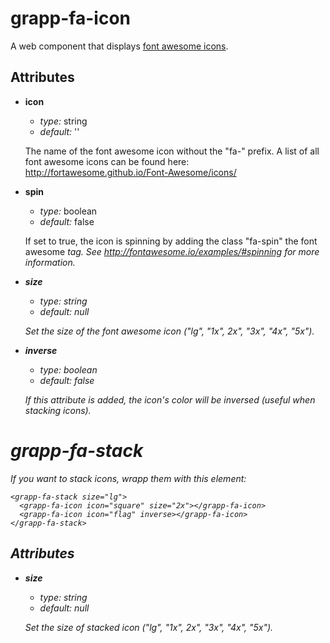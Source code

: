 grapp-fa-icon
=============

A web component that displays [font awesome icons](http://fontawesome.io/).

Attributes
----------

  * **icon**

    - *type:* string
    - *default:* ''

    The name of the font awesome icon without the "fa-" prefix.
    A list of all font awesome icons can be found here: http://fortawesome.github.io/Font-Awesome/icons/

  * **spin**

    - *type:* boolean
    - *default:* false

    If set to true, the icon is spinning by adding the class "fa-spin" the font awesome <i> tag.
    See http://fontawesome.io/examples/#spinning for more information.

  * **size**

    - *type:* string
    - *default:* null

    Set the size of the font awesome icon ("lg", "1x", 2x", "3x", "4x", "5x").

  * **inverse**

    - *type:* boolean
    - *default:* false

    If this attribute is added, the icon's color will be inversed (useful when stacking icons).


grapp-fa-stack
==============

If you want to stack icons, wrapp them with this element:

```
<grapp-fa-stack size="lg">
  <grapp-fa-icon icon="square" size="2x"></grapp-fa-icon>
  <grapp-fa-icon icon="flag" inverse></grapp-fa-icon>
</grapp-fa-stack>
```

Attributes
----------

  * **size**

    - *type:* string
    - *default:* null

    Set the size of stacked icon ("lg", "1x", 2x", "3x", "4x", "5x").
